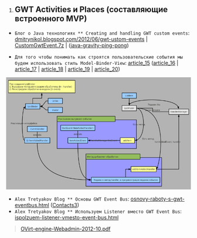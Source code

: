 1. GWT Activities и Places (составляющие встроенного MVP)
   ------------------------------------------------------
* `Блог о Java технологиях ** Creating and handling GWT сustom events`: [dmitrynikol.blogspot.com/2012/06/gwt-ustom-events](http://dmitrynikol.blogspot.com/2012/06/gwt-ustom-events.html) | [CustomGwtEvent.7z](http://dl.dropbox.com/u/5316293/blogspot/Event/CustomGwtEvent.7z)
| ([java-gravity-ping-pong](https://github.com/dmitrynikol/java-gravity-ping-pong))

* `Для того чтобы понимать как строятся пользовательские события мы будем использовать стиль Model-Binder-View`: [article_15](http://www.spring-source.ru/articles.php?type=manual&theme=articles&docs=article_15) ([article_16](http://www.spring-source.ru/articles.php?type=manual&theme=articles&docs=article_16) | [article_17](http://www.spring-source.ru/articles.php?type=manual&theme=articles&docs=article_17) | [article_18](http://www.spring-source.ru/articles.php?type=manual&theme=articles&docs=article_18) | [article_19](http://www.spring-source.ru/articles.php?type=manual&theme=articles&docs=article_19) | [article_20](http://www.spring-source.ru/articles.php?type=manual&theme=articles&docs=article_20))

![05.png](05.png)

* `Alex Tretyakov Blog ** Основы GWT Event Bus`: [osnovy-raboty-s-gwt-eventbus.html](http://alextretyakov.blogspot.com/2011/11/osnovy-raboty-s-gwt-eventbus.html) ([Contacts3](https://github.com/Home-GWT/Contacts3/tree/develop))
* `Alex Tretyakov Blog ** Используем Listener вместо GWT Event Bus`: [ispolzuem-listener-vmesto-event-bus.html](http://alextretyakov.blogspot.com/2012/01/ispolzuem-listener-vmesto-event-bus.html)


>[OVirt-engine-Webadmin-2012-10.pdf](https://www.ovirt.org/images/5/50/OVirt-engine-Webadmin-2012-10.pdf)
